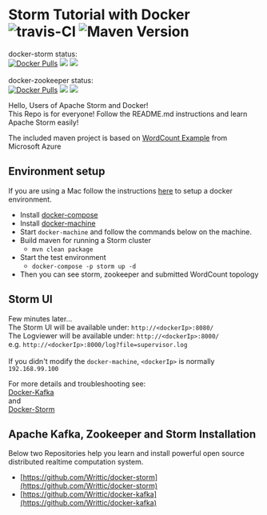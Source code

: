 Storm Tutorial with Docker  ![travis-CI](https://travis-ci.org/Writtic/stormTutorial.svg?branch=master) ![Maven Version](https://maven-badges.herokuapp.com/maven-central/org.apache.storm/storm-core/badge.svg)
==========================
docker-storm status:<br>
[![Docker Pulls](https://img.shields.io/docker/pulls/enow/storm.svg)](https://hub.docker.com/r/enow/storm/)
[![](https://images.microbadger.com/badges/image/enow/storm.svg)](https://hub.docker.com/r/enow/storm/) [![](https://images.microbadger.com/badges/version/enow/storm.svg)](https://hub.docker.com/r/enow/storm/)<br><br>
docker-zookeeper status:<br>
[![Docker Pulls](https://img.shields.io/docker/pulls/enow/zookeeper.svg)](https://hub.docker.com/r/enow/zookeeper/)
[![](https://images.microbadger.com/badges/image/enow/zookeeper.svg)](https://hub.docker.com/r/enow/zookeeper/)
[![](https://images.microbadger.com/badges/version/enow/zookeeper.svg)](https://hub.docker.com/r/enow/zookeeper/)<br>

Hello, Users of Apache Storm and Docker! <br/>
This Repo is for everyone! Follow the README.md instructions and learn Apache Storm easily!

The included maven project is based on [WordCount Example](https://azure.microsoft.com/documentation/articles/hdinsight-storm-develop-java-topology/) from Microsoft Azure

Environment setup
-----------------

If you are using a Mac follow the instructions [here](https://docs.docker.com/installation/mac/) to setup a docker environment.
- Install [docker-compose](http://docs.docker.com/compose/install/)
- Install [docker-machine](https://docs.docker.com/machine/)
- Start `docker-machine` and follow the commands below on the machine.
- Build maven for running a Storm cluster
    - `mvn clean package`
- Start the test environment
    - `docker-compose -p storm up -d`
- Then you can see storm, zookeeper and submitted WordCount topology

Storm UI
--------
Few minutes later... <br/>
The Storm UI will be available under: `http://<dockerIp>:8080/`<br/>
The Logviewer will be available under: `http://<dockerIp>:8000/` <br/>
e.g. `http://<dockerIp>:8000/log?file=supervisor.log`<br><br>
If you didn't modify the `docker-machine`, `<dockerIp>` is normally `192.168.99.100`

For more details and troubleshooting see: <br/> [Docker-Kafka](https://github.com/Writtic/docker-kafka) </br>
and </br> [Docker-Storm](https://github.com/Writtic/docker-storm)

## Apache Kafka, Zookeeper and Storm Installation
Below two Repositories help you learn and install powerful open source distributed realtime computation system.

- [https://github.com/Writtic/docker-storm](https://github.com/Writtic/docker-storm)
- [https://github.com/Writtic/docker-kafka](https://github.com/Writtic/docker-kafka)
